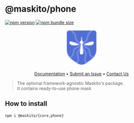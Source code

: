 # @maskito/phone

[![npm version](https://img.shields.io/npm/v/@maskito/phone.svg)](https://npmjs.com/package/@maskito/phone)
[![npm bundle size](https://img.shields.io/bundlephobia/minzip/@maskito/phone)](https://bundlephobia.com/result?p=@maskito/phone)

<p align="center">
    <img src="https://raw.githubusercontent.com/taiga-family/maskito/main/projects/demo/src/assets/icons/maskito.svg" alt="Maskito logo" height="120px">
</p>

<p align="center">
    <a href="https://maskito.dev">Documentation</a> •
    <a href="https://github.com/taiga-family/maskito/issues/new/choose">Submit an Issue</a> •
    <a href="https://t.me/taiga_ui">Contact Us</a>
</p>

> The optional framework-agnostic Maskito's package.<br />It contains ready-to-use phone mask

## How to install

```
npm i @maskito/{core,phone}
```
